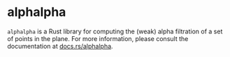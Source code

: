 # alphalpha

`alphalpha` is a Rust library for computing the (weak) alpha filtration of a set of points in the plane.
For more information, please consult the documentation at [docs.rs/alphalpha](https://docs.rs/lophat/latest/lophat/).
